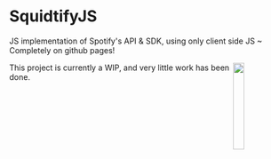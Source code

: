 # SquidtifyJS
JS implementation of Spotify's API &amp; SDK, using only client side JS ~ Completely on github pages!
<p><img src="https://cdn.discordapp.com/attachments/723802289948721162/762584657744887828/SpuidtifyJS_ex1_invert.png" width="20%" align="right"></p>
This project is currently a WIP, and very little work has been done.
